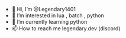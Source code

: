 - 👋 Hi, I’m @Legendary1401
- 👀 I’m interested in lua , batch , python
- 🌱 I’m currently learning python
- 📫 How to reach me legendary.dev (discord)

<!---
Legendary1401/Legendary1401 is a ✨ special ✨ repository because its `README.md` (this file) appears on your GitHub profile.
You can click the Preview link to take a look at your changes.
--->
